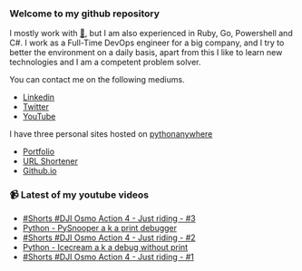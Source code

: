 ### Welcome to my github repository

I mostly work with [:snake:](https://www.python.org/), but I am also experienced in Ruby, Go, Powershell and C#. I work as a Full-Time DevOps engineer for a big company, and I try to better the environment on a daily basis, apart from this I like to learn new technologies and I am a competent problem solver.

You can contact me on the following mediums.
- [Linkedin](https://www.linkedin.com/in/r3ap3rpy)
- [Twitter](https://twitter.com/r3ap3rpy)
- [YouTube](https://www.youtube.com/channel/UC1qkMXH8d2I9DDAtBSeEHqg)

I have three personal sites hosted on [pythonanywhere](https://www.pythonanywhere.com/)
- [Portfolio](http://r3ap3rpy.pythonanywhere.com/)
- [URL Shortener](http://shortenpy.pythonanywhere.com/)
- [Github.io](https://r3ap3rpy.github.io/)

### :video_camera: Latest of my youtube videos
<!-- YOUTUBE:START -->
- [#Shorts #DJI Osmo Action 4  - Just riding - #3](https://www.youtube.com/watch?v=6thTroOEypU)
- [Python - PySnooper a k a  print debugger](https://www.youtube.com/watch?v=d0OkxaVwjhs)
- [#Shorts #DJI Osmo Action 4 - Just riding - #2](https://www.youtube.com/watch?v=sp7bJR0qVo4)
- [Python - Icecream a k a  debug without print](https://www.youtube.com/watch?v=zN0VsKYyNK8)
- [#Shorts #DJI Osmo Action 4 - Just riding - #1](https://www.youtube.com/watch?v=rlvDwSVJU6k)
<!-- YOUTUBE:END -->

